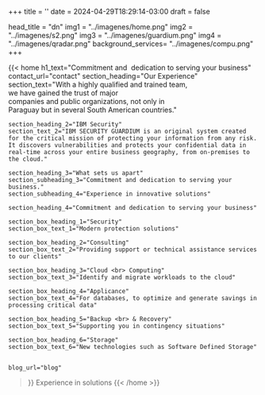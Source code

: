 +++
title = ''
date = 2024-04-29T18:29:14-03:00
draft = false

head_title  = "dn"
img1 = "../imagenes/home.png"
img2 = "../imagenes/s2.png"
img3 = "../imagenes/guardium.png"
img4 = "../imagenes/qradar.png"
background_services= "../imagenes/compu.png"
+++

{{< home 
    h1_text="Commitment&nbsp;and&nbsp; dedication to serving your business"
    contact_url="contact"
    section_heading="Our Experience"
    section_text="With a highly qualified and trained team,<br>we have gained the trust of major<br> companies and public organizations, not only in<br> Paraguay but in several South American countries." 
    
    section_heading_2="IBM Security" 
    section_text_2="IBM SECURITY GUARDIUM is an original system created for the critical mission of protecting your information from any risk. It discovers vulnerabilities and protects your confidential data in real-time across your entire business geography, from on-premises to the cloud."
    
    section_heading_3="What sets us apart" 
    section_subheading_3="Commitment and dedication to serving your business." 
    section_subheading_4="Experience in innovative solutions"
    
    section_heading_4="Commitment and dedication to serving your business"  
    
    section_box_heading_1="Security"  
    section_box_text_1="Modern protection solutions"
    
    section_box_heading_2="Consulting"  
    section_box_text_2="Providing support or technical assistance services to our clients"
    
    section_box_heading_3="Cloud <br> Computing"  
    section_box_text_3="Identify and migrate workloads to the cloud"
    
    section_box_heading_4="Applicance"  
    section_box_text_4="For databases, to optimize and generate savings in processing critical data"
    
    section_box_heading_5="Backup <br> & Recovery"  
    section_box_text_5="Supporting you in contingency situations"
    
    section_box_heading_6="Storage"  
    section_box_text_6="New technologies such as Software Defined Storage"


    blog_url="blog"
>}}
Experience in solutions
{{< /home >}}

